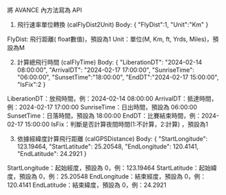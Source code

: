 將 AVANCE 內方法寫為 API

1. 飛行速率單位轉換 (calFlyDist2Unit)
Body:
{
    "FlyDist":1,
    "Unit":"Km"
}

FlyDist: 飛行距離( float數值)，預設為1
Unit：單位(M, Km, ft, Yrds, Miles)，預設為M


2. 計算總飛行時間 (calFlyTime)
Body:
{
    "LiberationDT": "2024-02-14 08:00:00",
    "ArrivalDT": "2024-02-17 17:00:00",
    "SunriseTime": "06:00:00",
    "SunsetTime":"18:00:00",
    "EndDT":"2024-02-17 15:00:00",
    "IsFix":2
}

LiberationDT：放飛時間，例：2024-02-14 08:00:00 
ArrivalDT：抵達時間，例：2024-02-17 17:00:00
SunriseTime：日出時間，預設為 06:00:00
SunsetTime：日落時間，預設為 18:00:00
EndDT：比賽結束時間，例：2024-02-17 15:00:00
IsFix：判斷是否計算夜間時間(1:不計算，2:計算) ，預設為1


3. 依據經緯度計算飛行距離 (calGPSDistance)
Body:
{
    "StartLongitude": 123.19464,
    "StartLatitude": 25.20548,
    "EndLongitude": 120.4141,
    "EndLatitude": 24.2921
}

StartLongitude：起始經度，預設為 0，例：123.19464
StartLatitude：起始緯度，預設為 0，例：25.20548
EndLongitude：結束經度，預設為 0，例：120.4141
EndLatitude：結束緯度，預設為 0，例：24.2921

